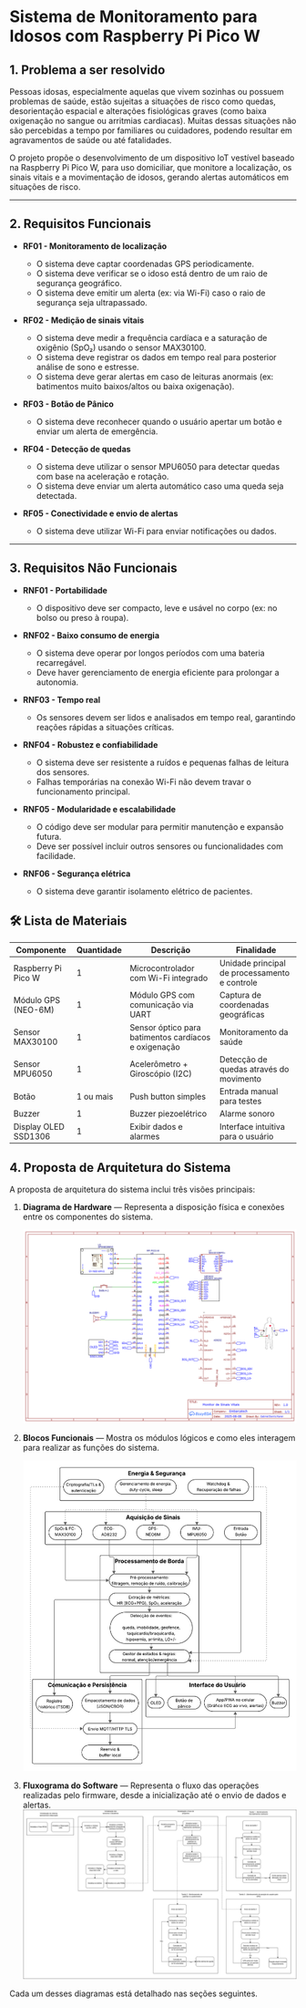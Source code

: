 # Sistema de Monitoramento para Idosos com Raspberry Pi Pico W

## 1. Problema a ser resolvido

Pessoas idosas, especialmente aquelas que vivem sozinhas ou possuem problemas de saúde, estão sujeitas a situações de risco como quedas, desorientação espacial e alterações fisiológicas graves (como baixa oxigenação no sangue ou arritmias cardiacas). Muitas dessas situações não são percebidas a tempo por familiares ou cuidadores, podendo resultar em agravamentos de saúde ou até fatalidades.  

O projeto propõe o desenvolvimento de um dispositivo IoT vestível baseado na Raspberry Pi Pico W, para uso domiciliar, que monitore a localização, os sinais vitais e a movimentação de idosos, gerando alertas automáticos em situações de risco.

---

## 2. Requisitos Funcionais

- **RF01 - Monitoramento de localização**
  - O sistema deve captar coordenadas GPS periodicamente.
  - O sistema deve verificar se o idoso está dentro de um raio de segurança geográfico.
  - O sistema deve emitir um alerta (ex: via Wi-Fi) caso o raio de segurança seja ultrapassado.

- **RF02 - Medição de sinais vitais**
  - O sistema deve medir a frequência cardíaca e a saturação de oxigênio (SpO₂) usando o sensor MAX30100.
  - O sistema deve registrar os dados em tempo real para posterior análise de sono e estresse.
  - O sistema deve gerar alertas em caso de leituras anormais (ex: batimentos muito baixos/altos ou baixa oxigenação).

- **RF03 - Botão de Pânico**
  - O sistema deve reconhecer quando o usuário apertar um botão e enviar um alerta de emergência.

- **RF04 - Detecção de quedas**
  - O sistema deve utilizar o sensor MPU6050 para detectar quedas com base na aceleração e rotação.
  - O sistema deve enviar um alerta automático caso uma queda seja detectada.

- **RF05 - Conectividade e envio de alertas**
  - O sistema deve utilizar Wi-Fi para enviar notificações ou dados.

---

## 3. Requisitos Não Funcionais

- **RNF01 - Portabilidade**
  - O dispositivo deve ser compacto, leve e usável no corpo (ex: no bolso ou preso à roupa).

- **RNF02 - Baixo consumo de energia**
  - O sistema deve operar por longos períodos com uma bateria recarregável.
  - Deve haver gerenciamento de energia eficiente para prolongar a autonomia.

- **RNF03 - Tempo real**
  - Os sensores devem ser lidos e analisados em tempo real, garantindo reações rápidas a situações críticas.

- **RNF04 - Robustez e confiabilidade**
  - O sistema deve ser resistente a ruídos e pequenas falhas de leitura dos sensores.
  - Falhas temporárias na conexão Wi-Fi não devem travar o funcionamento principal.

- **RNF05 - Modularidade e escalabilidade**
  - O código deve ser modular para permitir manutenção e expansão futura.
  - Deve ser possível incluir outros sensores ou funcionalidades com facilidade.
 
- **RNF06 - Segurança elétrica**
  - O sistema deve garantir isolamento elétrico de pacientes.


## 🛠️ Lista de Materiais

| Componente                | Quantidade | Descrição                                                | Finalidade                                    |
|---------------------------|------------|------------------------------------------------------------|-----------------------------------------------|
| Raspberry Pi Pico W       | 1          | Microcontrolador com Wi-Fi integrado                      | Unidade principal de processamento e controle |
| Módulo GPS (NEO-6M)   | 1          | Módulo GPS com comunicação via UART                      | Captura de coordenadas geográficas            |
| Sensor MAX30100           | 1          | Sensor óptico para batimentos cardíacos e oxigenação     | Monitoramento da saúde                        |
| Sensor MPU6050            | 1          | Acelerômetro + Giroscópio (I2C)                          | Detecção de quedas através do movimento       |                    |
| Botão          | 1 ou mais  | Push button simples                                      | Entrada manual para testes                    |
| Buzzer          | 1   | Buzzer piezoelétrico                                      | Alarme sonoro                   |
| Display OLED SSD1306          | 1   | Exibir dados e alarmes                                      | Interface intuitiva para o usuário                  |


## 4. Proposta de Arquitetura do Sistema

A proposta de arquitetura do sistema inclui três visões principais:

1. **Diagrama de Hardware** — Representa a disposição física e conexões entre os componentes do sistema.
   
   ![Diagrama de Hardware](imagens/DiagramaHardware_MonitorSinaisVitais.png)

2. **Blocos Funcionais** — Mostra os módulos lógicos e como eles interagem para realizar as funções do sistema.

    ![Diagrama de Blocos Funcionais](imagens/blocos_funcionais.png)

3. **Fluxograma do Software** — Representa o fluxo das operações realizadas pelo firmware, desde a inicialização até o envio de dados e alertas.
   ![Fluxograma de Software](imagens/Fluxograma_Software.jpg)


Cada um desses diagramas está detalhado nas seções seguintes.

